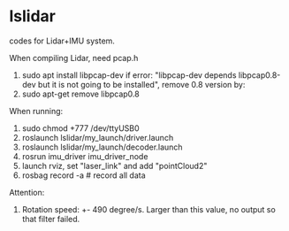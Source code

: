 # lslidar

codes for Lidar+IMU system.

When compiling Lidar, need pcap.h
1. sudo apt install libpcap-dev
if error: "libpcap-dev depends libpcap0.8-dev but it is not going to be installed", remove 0.8 version by: 
2. sudo apt-get remove libpcap0.8

When running:
1. sudo chmod +777 /dev/ttyUSB0
2. roslaunch lslidar/my_launch/driver.launch
3. roslaunch lslidar/my_launch/decoder.launch
4. rosrun imu_driver imu_driver_node
5. launch rviz, set "laser_link" and add "pointCloud2"
6. rosbag record -a     # record all data

Attention:
1. Rotation speed: +- 490 degree/s. Larger than this value, no output so that filter failed.
